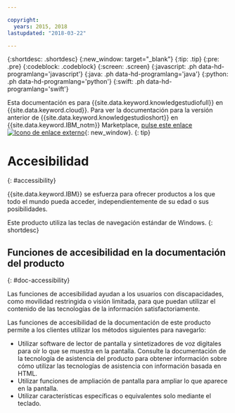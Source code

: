 ```yaml
---

copyright:
  years: 2015, 2018
lastupdated: "2018-03-22"

---
```


{:shortdesc: .shortdesc}
{:new_window: target="_blank"}
{:tip: .tip}
{:pre: .pre}
{:codeblock: .codeblock}
{:screen: .screen}
{:javascript: .ph data-hd-programlang='javascript'}
{:java: .ph data-hd-programlang='java'}
{:python: .ph data-hd-programlang='python'}
{:swift: .ph data-hd-programlang='swift'}

Esta documentación es para {{site.data.keyword.knowledgestudiofull}} en {{site.data.keyword.cloud}}. Para ver la documentación para la versión anterior de {{site.data.keyword.knowledgestudioshort}} en {{site.data.keyword.IBM_notm}} Marketplace, [pulse este enlace ![Icono de enlace externo](../../icons/launch-glyph.svg "Icono de enlace externo")](https://{DomainName}/docs/services/knowledge-studio/accessibility.html){: new_window}.
{: tip}

# Accesibilidad
{: #accessibility}

{{site.data.keyword.IBM}} se esfuerza para ofrecer productos a los que todo el mundo pueda acceder, independientemente de su edad o sus posibilidades.

Este producto utiliza las teclas de navegación estándar de Windows.
{: shortdesc}

## Funciones de accesibilidad en la documentación del producto
{: #doc-accessibility}

Las funciones de accesibilidad ayudan a los usuarios con discapacidades, como movilidad restringida o visión limitada, para que puedan utilizar el contenido de las tecnologías de la información satisfactoriamente.

Las funciones de accesibilidad de la documentación de este producto permite a los clientes utilizar los métodos siguientes para navegarlo:

- Utilizar software de lector de pantalla y sintetizadores de voz digitales para oír lo que se muestra en la pantalla. Consulte la documentación de la tecnología de asistencia del producto para obtener información sobre cómo utilizar las tecnologías de asistencia con información basada en HTML.
- Utilizar funciones de ampliación de pantalla para ampliar lo que aparece en la pantalla.
- Utilizar características específicas o equivalentes solo mediante el teclado.
